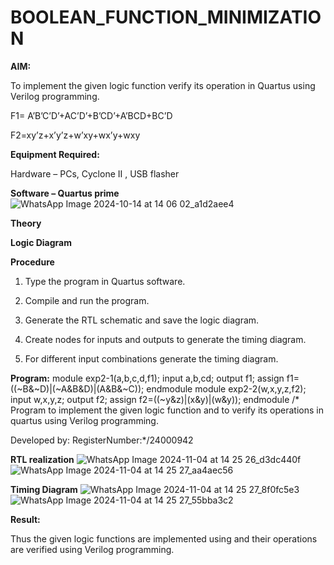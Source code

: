 # BOOLEAN_FUNCTION_MINIMIZATION

**AIM:**

To implement the given logic function verify its operation in Quartus using Verilog programming.

F1= A’B’C’D’+AC’D’+B’CD’+A’BCD+BC’D 

F2=xy’z+x’y’z+w’xy+wx’y+wxy

**Equipment Required:**

Hardware – PCs, Cyclone II , USB flasher

**Software – Quartus prime**
![WhatsApp Image 2024-10-14 at 14 06 02_a1d2aee4](https://github.com/user-attachments/assets/47d9fb25-6d79-4ef3-abe3-5dfe408d09a1)

**Theory**

**Logic Diagram**

**Procedure**

1.	Type the program in Quartus software.

2.	Compile and run the program.

3.	Generate the RTL schematic and save the logic diagram.

4.	Create nodes for inputs and outputs to generate the timing diagram.

5.	For different input combinations generate the timing diagram.


**Program:**
module exp2-1(a,b,c,d,f1);
input a,b,cd;
output f1;
assign f1=((~B&~D)|(~A&B&D)|(A&B&~C));
endmodule
module exp2-2(w,x,y,z,f2);
input w,x,y,z;
output f2;
assign f2=((~y&z)|(x&y)|(w&y));
endmodule
/* Program to implement the given logic function and to verify its operations in quartus using Verilog programming. 

Developed by: RegisterNumber:*/24000942


**RTL realization**
![WhatsApp Image 2024-11-04 at 14 25 26_d3dc440f](https://github.com/user-attachments/assets/b514e204-13f4-4a08-b015-25f25d8b3186)
![WhatsApp Image 2024-11-04 at 14 25 27_aa4aec56](https://github.com/user-attachments/assets/a41e4712-20fb-4e0a-a034-8844242d5aa6)


**Timing Diagram**
![WhatsApp Image 2024-11-04 at 14 25 27_8f0fc5e3](https://github.com/user-attachments/assets/c1aa5acd-26be-4de3-ae3f-2973b2aef55a)
![WhatsApp Image 2024-11-04 at 14 25 27_55bba3c2](https://github.com/user-attachments/assets/8c516c45-9f44-4de3-bcfc-cd36a5eafe57)


**Result:**

Thus the given logic functions are implemented using and their operations are verified using Verilog programming.

